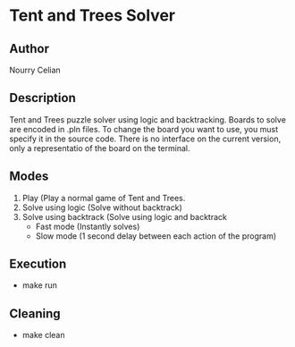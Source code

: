 # Tent and Trees Solver

## Author
Nourry Celian

## Description
Tent and Trees puzzle solver using logic and backtracking. Boards to solve are encoded in .pln files. To change the board you want to use, you must specify it in the source code. There is no interface on the current version, only a representatio of the board on the terminal.

## Modes
1. Play (Play a normal game of Tent and Trees.
2. Solve using logic (Solve without backtrack)
3. Solve using backtrack (Solve using logic and backtrack
    - Fast mode (Instantly solves)
    - Slow mode (1 second delay between each action of the program)

## Execution
- make run

## Cleaning
- make clean
